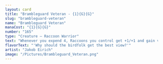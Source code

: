 ```yaml
---
layout: card
title: "Brambleguard Veteran - {1}{G}{G}"
slug: "brambleguard-veteran"
name: "Brambleguard Veteran"
manaCost: "{1}{G}{G}"
number: "165"
type: "Creature — Raccoon Warrior"
text: "Whenever you expend 4, Raccoons you control get +1/+1 and gain vigilance until end of turn. (You expend 4 as you spend your fourth total mana to cast spells during a turn.)"
flavorText: "'Why should the birdfolk get the best view?'"
artist: "Jakob Eirich"
image: "/Pictures/Brambleguard_Veteran.png"
---
```


